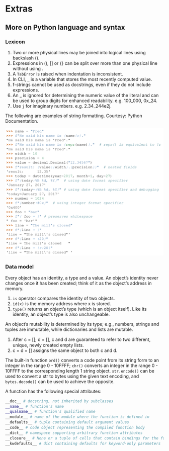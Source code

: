 # Extras

## More on Python language and syntax

### Lexicon

1. Two or more physical lines may be joined into logical lines using backslash (\).
2. Expressions in (), \[] or {} can be split over more than one physical line without using \.
3. A ```TabError``` is raised when indentation is inconsistent.
4. In CLI, ```_``` is a variable that stores the most recently computed value.
5. f-strings cannot be used as docstrings, even if they do not include expressions.
6. An _ is ignored for determining the numeric value of the literal and can be used to group digits for enhanced
readability. e.g. 100_000, 0x_24.
7. Use ```j``` for imaginary numbers. e.g. 2.34_244e2j.

The following are examples of string formatting. Courtesy: Python Documentation.

![Examples of string formatting](/images/string_formatting.png "Examples of string formatting")

### Data model

Every object has an identity, a type and a value. An object’s identity never changes once it has been created; think of it as the object’s address in memory.

1. ```is``` operator compares the identity of two objects.
2. ```id(x)``` is the memory address where x is stored.
3. ```type()``` returns an object’s type (which is an object itself). Like its identity, an object’s type is also unchangeable.

An object’s mutability is determined by its type; e.g., numbers, strings and tuples are immutable, while dictionaries and lists are mutable.

1. After c = \[]; d = \[], c and d are guaranteed to refer to two diﬀerent, unique, newly created empty lists.
2. c = d = \[] assigns the same object to both c and d.

The built-in function ```ord()``` converts a code point from its string form to an integer in the range 0 - 10FFFF; ```chr()``` converts an integer in the range 0 - 10FFFF to the corresponding length 1 string object. ```str.encode()``` can be used to convert a str to bytes using the given text encoding, and ```bytes.decode()``` can be used to achieve the opposite.

A function has the following special attributes:

```python
__doc__ # docstring, not inherited by subclasses
__name__ # function's name
__qualname__ # function's qualified name
__module__ # name of the module where the function is defined in
__defaults__ # tuple containing default argument values
__code__ # code object representing the compiled function body
__dict__ # namespace supporting arbitrary function attributes
__closure__ # None or a tuple of cells that contain bindings for the function’s free variables
__kwdefaults__ # dict containing defaults for keyword-only parameters
```




